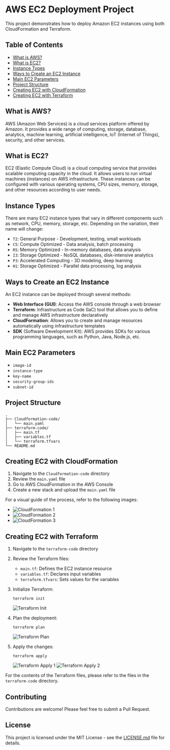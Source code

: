 # AWS EC2 Deployment Project

This project demonstrates how to deploy Amazon EC2 instances using both CloudFormation and Terraform.

## Table of Contents
- [What is AWS?](#what-is-aws)
- [What is EC2?](#what-is-ec2)
- [Instance Types](#instance-types)
- [Ways to Create an EC2 Instance](#ways-to-create-an-ec2-instance)
- [Main EC2 Parameters](#main-ec2-parameters)
- [Project Structure](#project-structure)
- [Creating EC2 with CloudFormation](#creating-ec2-with-cloudformation)
- [Creating EC2 with Terraform](#creating-ec2-with-terraform)

## What is AWS?

AWS (Amazon Web Services) is a cloud services platform offered by Amazon. It provides a wide range of computing, storage, database, analytics, machine learning, artificial intelligence, IoT (Internet of Things), security, and other services.

## What is EC2?

EC2 (Elastic Compute Cloud) is a cloud computing service that provides scalable computing capacity in the cloud. It allows users to run virtual machines (instances) on AWS infrastructure. These instances can be configured with various operating systems, CPU sizes, memory, storage, and other resources according to user needs.

## Instance Types

There are many EC2 instance types that vary in different components such as network, CPU, memory, storage, etc. Depending on the variation, their name will change:

- `T2`: General Purpose - Development, testing, small workloads
- `C5`: Compute Optimized - Data analysis, batch processing
- `R5`: Memory Optimized - In-memory databases, data analysis
- `I3`: Storage Optimized - NoSQL databases, disk-intensive analytics
- `P3`: Accelerated Computing - 3D modeling, deep learning
- `H1`: Storage Optimized - Parallel data processing, log analysis

## Ways to Create an EC2 Instance

An EC2 instance can be deployed through several methods:

- **Web Interface (GUI)**: Access the AWS console through a web browser
- **Terraform**: Infrastructure as Code (IaC) tool that allows you to define and manage AWS infrastructure declaratively
- **CloudFormation**: Allows you to create and manage resources automatically using infrastructure templates
- **SDK** (Software Development Kit): AWS provides SDKs for various programming languages, such as Python, Java, Node.js, etc.

## Main EC2 Parameters

- `image-id`
- `instance-type`
- `key-name`
- `security-group-ids`
- `subnet-id`

## Project Structure

```
.
├── Cloudformation-code/
│   └── main.yaml
├── terraform-code/
│   ├── main.tf
│   ├── variables.tf
│   └── terraform.tfvars
└── README.md
```

## Creating EC2 with CloudFormation

1. Navigate to the `Cloudformation-code` directory
2. Review the `main.yaml` file
3. Go to AWS CloudFormation in the AWS Console
4. Create a new stack and upload the `main.yaml` file

For a visual guide of the process, refer to the following images:
- ![CloudFormation 1](imagenes/cloudfmation-1.PNG)
- ![CloudFormation 2](imagenes/cloudfmation-2.PNG)
- ![CloudFormation 3](imagenes/cloudfmation-3.PNG)

## Creating EC2 with Terraform

1. Navigate to the `terraform-code` directory
2. Review the Terraform files:
   - `main.tf`: Defines the EC2 instance resource
   - `variables.tf`: Declares input variables
   - `terraform.tfvars`: Sets values for the variables

3. Initialize Terraform:
   ```
   terraform init
   ```
   ![Terraform Init](imagenes/terrafomr-2.PNG)

4. Plan the deployment:
   ```
   terraform plan
   ```
   ![Terraform Plan](imagenes/terrafomr-3.PNG)

5. Apply the changes:
   ```
   terraform apply
   ```
   ![Terraform Apply 1](imagenes/terrafomr-4.PNG)
   ![Terraform Apply 2](imagenes/terrafomr-5.PNG)

For the contents of the Terraform files, please refer to the files in the `terraform-code` directory.

## Contributing

Contributions are welcome! Please feel free to submit a Pull Request.

## License

This project is licensed under the MIT License - see the [LICENSE.md](LICENSE.md) file for details.
